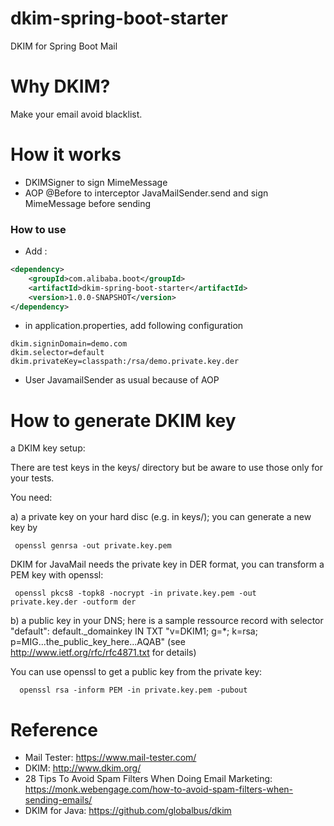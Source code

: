 dkim-spring-boot-starter
========================
DKIM for Spring Boot Mail

# Why DKIM?

Make your email avoid blacklist.

# How it works

*  DKIMSigner to sign MimeMessage
*  AOP @Before to interceptor JavaMailSender.send and sign MimeMessage before sending

### How to use

* Add :

````xml
<dependency>
    <groupId>com.alibaba.boot</groupId>
    <artifactId>dkim-spring-boot-starter</artifactId>
    <version>1.0.0-SNAPSHOT</version>
</dependency>
````

* in application.properties, add following configuration
```
dkim.signinDomain=demo.com
dkim.selector=default
dkim.privateKey=classpath:/rsa/demo.private.key.der
```
* User JavamailSender as usual because of AOP

# How to generate DKIM key

a DKIM key setup:

There are test keys in the keys/ directory but be aware to use those only for your tests.

You need:

a) a private key on your hard disc (e.g. in keys/); you can generate a new key by

     openssl genrsa -out private.key.pem

DKIM for JavaMail needs the private key in DER format, you can transform a PEM key with openssl:

     openssl pkcs8 -topk8 -nocrypt -in private.key.pem -out private.key.der -outform der

b) a public key in your DNS; here is a sample ressource record with selector "default": default._domainkey IN TXT "v=DKIM1; g=*; k=rsa; p=MIG...the_public_key_here...AQAB" (see http://www.ietf.org/rfc/rfc4871.txt for details)

You can use openssl to get a public key from the private key:

      openssl rsa -inform PEM -in private.key.pem -pubout

# Reference

* Mail Tester: https://www.mail-tester.com/
* DKIM: http://www.dkim.org/
* 28 Tips To Avoid Spam Filters When Doing Email Marketing: https://monk.webengage.com/how-to-avoid-spam-filters-when-sending-emails/
* DKIM for Java: https://github.com/globalbus/dkim
